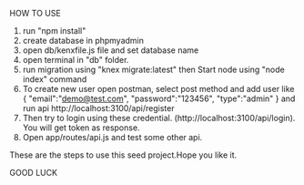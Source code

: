 HOW TO USE 
1) run "npm install"
2) create database in phpmyadmin
3) open db/kenxfile.js file and set database name
4) open terminal in "db" folder.
5) run migration using "knex migrate:latest" then Start node using "node index" command
6) To create new user
   open postman, select post method and add user like 
{
	"email":"demo@test.com",
	"password":"123456",
	"type":"admin"
}
and run api http://localhost:3100/api/register
7) Then try to login using these credential. (http://localhost:3100/api/login). You will get token as response.
8) Open app/routes/api.js and test some other api.

These are the steps to use this seed project.Hope you like it.

GOOD LUCK

